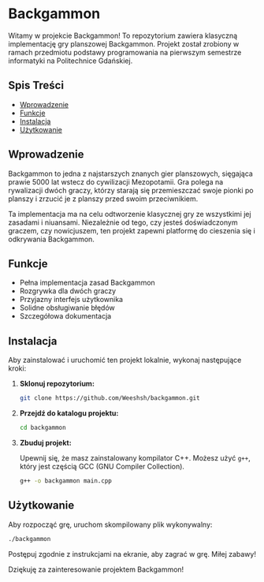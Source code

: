# Backgammon

Witamy w projekcie Backgammon! To repozytorium zawiera klasyczną implementację gry planszowej Backgammon. Projekt został zrobiony w ramach przedmiotu podstawy programowania na pierwszym semestrze informatyki na Politechnice Gdańskiej.

## Spis Treści

- [Wprowadzenie](#wprowadzenie)
- [Funkcje](#funkcje)
- [Instalacja](#instalacja)
- [Użytkowanie](#użytkowanie)

## Wprowadzenie

Backgammon to jedna z najstarszych znanych gier planszowych, sięgająca prawie 5000 lat wstecz do cywilizacji Mezopotamii. Gra polega na rywalizacji dwóch graczy, którzy starają się przemieszczać swoje pionki po planszy i zrzucić je z planszy przed swoim przeciwnikiem.

Ta implementacja ma na celu odtworzenie klasycznej gry ze wszystkimi jej zasadami i niuansami. Niezależnie od tego, czy jesteś doświadczonym graczem, czy nowicjuszem, ten projekt zapewni platformę do cieszenia się i odkrywania Backgammon.

## Funkcje

- Pełna implementacja zasad Backgammon
- Rozgrywka dla dwóch graczy
- Przyjazny interfejs użytkownika
- Solidne obsługiwanie błędów
- Szczegółowa dokumentacja

## Instalacja

Aby zainstalować i uruchomić ten projekt lokalnie, wykonaj następujące kroki:

1. **Sklonuj repozytorium:**

    ```bash
    git clone https://github.com/Weeshsh/backgammon.git
    ```

2. **Przejdź do katalogu projektu:**

    ```bash
    cd backgammon
    ```

3. **Zbuduj projekt:**

    Upewnij się, że masz zainstalowany kompilator C++. Możesz użyć `g++`, który jest częścią GCC (GNU Compiler Collection).

    ```bash
    g++ -o backgammon main.cpp
    ```

## Użytkowanie

Aby rozpocząć grę, uruchom skompilowany plik wykonywalny:

```bash
./backgammon
```

Postępuj zgodnie z instrukcjami na ekranie, aby zagrać w grę. Miłej zabawy!


Dziękuję za zainteresowanie projektem Backgammon!
